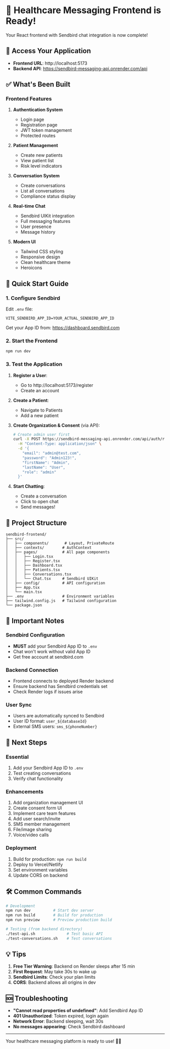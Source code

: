# 🎉 Healthcare Messaging Frontend is Ready!

Your React frontend with Sendbird chat integration is now complete!

## 🔗 Access Your Application

- **Frontend URL**: http://localhost:5173
- **Backend API**: https://sendbird-messaging-api.onrender.com/api

## ✅ What's Been Built

### Frontend Features
1. **Authentication System**
   - Login page
   - Registration page
   - JWT token management
   - Protected routes

2. **Patient Management**
   - Create new patients
   - View patient list
   - Risk level indicators

3. **Conversation System**
   - Create conversations
   - List all conversations
   - Compliance status display

4. **Real-time Chat**
   - Sendbird UIKit integration
   - Full messaging features
   - User presence
   - Message history

5. **Modern UI**
   - Tailwind CSS styling
   - Responsive design
   - Clean healthcare theme
   - Heroicons

## 🚀 Quick Start Guide

### 1. Configure Sendbird
Edit `.env` file:
```
VITE_SENDBIRD_APP_ID=YOUR_ACTUAL_SENDBIRD_APP_ID
```

Get your App ID from: https://dashboard.sendbird.com

### 2. Start the Frontend
```bash
npm run dev
```

### 3. Test the Application

1. **Register a User**:
   - Go to http://localhost:5173/register
   - Create an account

2. **Create a Patient**:
   - Navigate to Patients
   - Add a new patient

3. **Create Organization & Consent** (via API):
   ```bash
   # Create admin user first
   curl -X POST https://sendbird-messaging-api.onrender.com/api/auth/register \
     -H "Content-Type: application/json" \
     -d '{
       "email": "admin@test.com",
       "password": "Admin123!",
       "firstName": "Admin",
       "lastName": "User",
       "role": "admin"
     }'
   ```

4. **Start Chatting**:
   - Create a conversation
   - Click to open chat
   - Send messages!

## 📁 Project Structure

```
sendbird-frontend/
├── src/
│   ├── components/       # Layout, PrivateRoute
│   ├── contexts/        # AuthContext
│   ├── pages/           # All page components
│   │   ├── Login.tsx
│   │   ├── Register.tsx
│   │   ├── Dashboard.tsx
│   │   ├── Patients.tsx
│   │   ├── Conversations.tsx
│   │   └── Chat.tsx     # Sendbird UIKit
│   ├── config/          # API configuration
│   ├── App.tsx
│   └── main.tsx
├── .env                 # Environment variables
├── tailwind.config.js   # Tailwind configuration
└── package.json
```

## 🔧 Important Notes

### Sendbird Configuration
- **MUST** add your Sendbird App ID to `.env`
- Chat won't work without valid App ID
- Get free account at sendbird.com

### Backend Connection
- Frontend connects to deployed Render backend
- Ensure backend has Sendbird credentials set
- Check Render logs if issues arise

### User Sync
- Users are automatically synced to Sendbird
- User ID format: `user_${databaseId}`
- External SMS users: `sms_${phoneNumber}`

## 🎯 Next Steps

### Essential
1. Add your Sendbird App ID to `.env`
2. Test creating conversations
3. Verify chat functionality

### Enhancements
1. Add organization management UI
2. Create consent form UI
3. Implement care team features
4. Add user search/invite
5. SMS member management
6. File/image sharing
7. Voice/video calls

### Deployment
1. Build for production: `npm run build`
2. Deploy to Vercel/Netlify
3. Set environment variables
4. Update CORS on backend

## 🛠️ Common Commands

```bash
# Development
npm run dev          # Start dev server
npm run build        # Build for production
npm run preview      # Preview production build

# Testing (from backend directory)
./test-api.sh              # Test basic API
./test-conversations.sh    # Test conversations
```

## 💡 Tips

1. **Free Tier Warning**: Backend on Render sleeps after 15 min
2. **First Request**: May take 30s to wake up
3. **Sendbird Limits**: Check your plan limits
4. **CORS**: Backend allows all origins in dev

## 🆘 Troubleshooting

- **"Cannot read properties of undefined"**: Add Sendbird App ID
- **401 Unauthorized**: Token expired, login again
- **Network Error**: Backend sleeping, wait 30s
- **No messages appearing**: Check Sendbird dashboard

---

Your healthcare messaging platform is ready to use! 🏥💬
